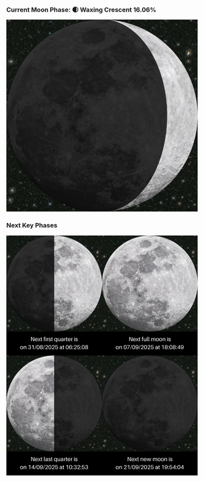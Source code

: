 ### Current Moon Phase: 🌒 Waxing Crescent 16.06%
![Moon Phase](moonphase.png)
### Next Key Phases
![Gallery](gallery.png)